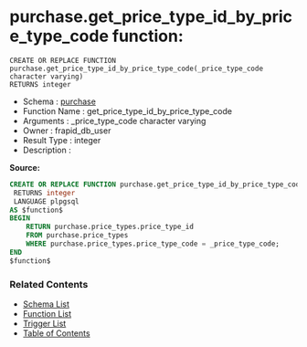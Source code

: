 # purchase.get_price_type_id_by_price_type_code function:

```plpgsql
CREATE OR REPLACE FUNCTION purchase.get_price_type_id_by_price_type_code(_price_type_code character varying)
RETURNS integer
```
* Schema : [purchase](../../schemas/purchase.md)
* Function Name : get_price_type_id_by_price_type_code
* Arguments : _price_type_code character varying
* Owner : frapid_db_user
* Result Type : integer
* Description : 


**Source:**
```sql
CREATE OR REPLACE FUNCTION purchase.get_price_type_id_by_price_type_code(_price_type_code character varying)
 RETURNS integer
 LANGUAGE plpgsql
AS $function$
BEGIN
    RETURN purchase.price_types.price_type_id
    FROM purchase.price_types
    WHERE purchase.price_types.price_type_code = _price_type_code;
END
$function$

```

### Related Contents
* [Schema List](../../schemas.md)
* [Function List](../../functions.md)
* [Trigger List](../../triggers.md)
* [Table of Contents](../../README.md)

